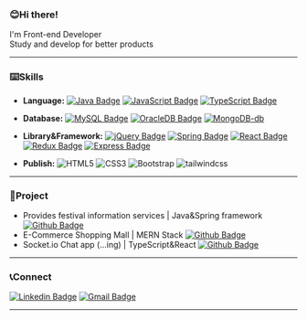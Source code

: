 ### 😊Hi there!
I'm Front-end Developer  
Study and develop for better products
<hr/>

### ⌨️Skills

- **Language:** [![Java Badge](http://img.shields.io/badge/Java-007396?logo=java&logoColor=white&style=flat)](https://www.java.com/ko/)
[![JavaScript Badge](http://img.shields.io/badge/JavaScript-f7df1e?logo=javascript&logoColor=white&style=flat)](https://developer.mozilla.org/ko/docs/Web/JavaScript)
[![TypeScript Badge](http://img.shields.io/badge/TypeScript-3178c6?logo=typescript&logoColor=white&style=flat)](https://www.typescriptlang.org/)
  
- **Database:** [![MySQL Badge](http://img.shields.io/badge/MySQL-4479a1?logo=MySQL&logoColor=white&style=flat)](https://www.mysql.com/)
[![OracleDB Badge](http://img.shields.io/badge/OracleDB-f80000?logo=oracle&logoColor=white&style=flat)](https://www.oracle.com/index.html)
[![MongoDB-db](https://img.shields.io/badge/MongoDB-47a248?&logo=mongodb&logoColor=white&style=flat)](https://www.mongodb.com/)
  
- **Library&Framework:** [![jQuery Badge](https://img.shields.io/badge/jQuery-0769ad?logo=jQuery&logoColor=white&style=flat)](https://jquery.com/)
[![Spring Badge](http://img.shields.io/badge/Spring-6db33f?logo=spring&logoColor=white&style=flat)](https://spring.io/)
[![React Badge](http://img.shields.io/badge/React-61dafb?logo=react&logoColor=white&style=flat)](https://ko.reactjs.org/)
[![Redux Badge](http://img.shields.io/badge/Redux-764abc?logo=redux&logoColor=white&style=flat)](https://ko.redux.js.org/introduction/getting-started/)
[![Express Badge](http://img.shields.io/badge/Express-black?logo=express&logoColor=white&style=flat)](https://expressjs.com/ko/)  
  
- **Publish:** ![HTML5](https://img.shields.io/badge/HTML5-e34f26?logo=HTML5&logoColor=white&style=flat)
  ![CSS3](https://img.shields.io/badge/CSS3-1572b6?logo=CSS3&logoColor=white&style=flat)
  ![Bootstrap](https://img.shields.io/badge/Bootstrap-7952b3?logo=Bootstrap&logoColor=white&style=flat)
  ![tailwindcss](https://img.shields.io/badge/Bootstrap-38b2ac?logo=tailwindcss&logoColor=white&style=flat)
  
<hr/>

### 📝Project
- Provides festival information services | Java&Spring framework [![Github Badge](http://img.shields.io/badge/-Github-black??style=flat&logo=github&link=https://github.com/0hoon9/local-festival-web-page)](https://github.com/0hoon9/local-festival-web-page)
- E-Commerce Shopping Mall | MERN Stack [![Github Badge](http://img.shields.io/badge/-Github-black?style=flat&logo=github&link=https://github.com/0hoon9/MERN-shop)](https://github.com/0hoon9/MERN-shop)
- Socket.io Chat app (...ing) | TypeScript&React [![Github Badge](http://img.shields.io/badge/-Github-black?style=flat&logo=github&link=https://github.com/0hoon9/chat-site)](https://github.com/0hoon9/chat-site)  
<hr/>

### 📞Connect
[![Linkedin Badge](https://img.shields.io/badge/-LinkedIn-blue?logo=Linkedin&logoColor=white&style=flat&link=https://www.linkedin.com/in/yeonghoon-koo-111b6220a/)](https://www.linkedin.com/in/yeonghoon-koo-111b6220a/) 
[![Gmail Badge](https://img.shields.io/badge/-SendMail-d14836?logo=Gmail&logoColor=white&style=flat&link=mailto:0hoon9@gmail.com)](mailto:0hoon9@gmail.com)  
<hr/>
